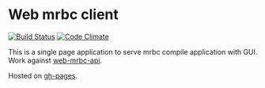 # Web mrbc client

[![Build Status](https://travis-ci.org/KamataRyo/web-mrbc-client.svg?branch=master)](https://travis-ci.org/KamataRyo/web-mrbc-client)
[![Code Climate](https://codeclimate.com/github/KamataRyo/web-mrbc-client/badges/gpa.svg)](https://codeclimate.com/github/KamataRyo/web-mrbc-client)

This is a single page application to serve mrbc compile application with GUI.
Work against [web-mrbc-api](https://github.com/KamataRyo/web-mrbc-api).

Hosted on [gh-pages](https://kamataryo.github.io/web-mrbc-client).
